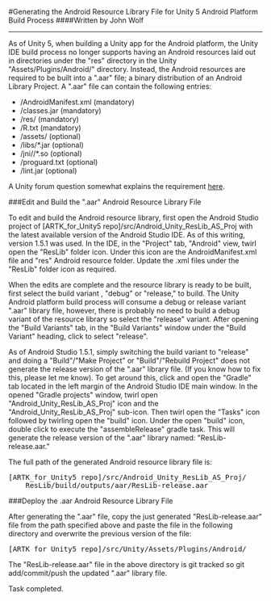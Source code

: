 #Generating the Android Resource Library File for Unity 5 Android Platform Build Process
####Written by John Wolf
***

As of Unity 5, when building a Unity app for the Android platform, the Unity IDE build process no longer supports having an Android resources laid out in directories under the "res" directory in the Unity "Assets/Plugins/Android/" directory. Instead, the Android resources are required to be built into a ".aar" file; a binary distribution of an Android Library Project. A ".aar" file can contain the following entries:

- /AndroidManifest.xml (mandatory)
- /classes.jar (mandatory)
- /res/ (mandatory)
- /R.txt (mandatory)
- /assets/ (optional)
- /libs/*.jar (optional)
- /jni/<abi>/*.so (optional)
- /proguard.txt (optional)
- /lint.jar (optional)

A Unity forum question somewhat explains the requirement [here](http://forum.unity3d.com/threads/obsolete-providing-android-resources-in-assets-plugins-android-res-is-deprecated.315889/).

###Edit and Build the ".aar" Android Resource Library File

To edit and build the Android resource library, first open the Android Studio project of \[ARTK_for_Unity5 repo\]/src/Android_Unity_ResLib_AS_Proj with the latest available version of the Android Studio IDE. As of this writing, version 1.5.1 was used. In the IDE, in the "Project" tab, "Android" view, twirl open the "ResLib" folder icon. Under this icon are the AndroidManifest.xml file and "res" Android resource folder. Update the .xml files under the "ResLib" folder icon as required.

When the edits are complete and the resource library is ready to be built, first select the build variant , "debug" or "release," to build. The Unity Android platform build process will consume a debug or release variant ".aar" library file, however, there is probably no need to build a debug variant of the resource library so select the "release" variant. After opening the "Build Variants" tab, in the "Build Variants" window under the "Build Variant" heading, click to select "release".

As of Android Studio 1.5.1, simply switching the build variant to "release" and doing a "Build"/"Make Project" or "Build"/"Rebuild Project" does not generate the release version of the ".aar" library file. (If you know how to fix this, please let me know). To get around this, click and open the "Gradle" tab located in the left margin of the Android Studio IDE main window. In the opened "Gradle projects" window, twirl open "Android_Unity_ResLib_AS_Proj" icon and the "Android_Unity_ResLib_AS_Proj" sub-icon. Then twirl open the "Tasks" icon followed by twirling open the "build" icon. Under the open "build" icon, double click to execute the "assembleRelease" gradle task. This will generate the release version of the ".aar"  library named: "ResLib-release.aar."

The full path of the generated Android resource library file is:

<pre>
[ARTK_for_Unity5 repo]/src/Android_Unity_ResLib_AS_Proj/
    ResLib/build/outputs/aar/ResLib-release.aar
</pre>

###Deploy the .aar Android Resource Library File

After generating the ".aar" file, copy the just generated "ResLib-release.aar" file from the path specified above and paste the file in the following directory and overwrite the previous version of the file:

<pre>
[ARTK_for_Unity5 repo]/src/Unity/Assets/Plugins/Android/
</pre>

The "ResLib-release.aar" file in the above directory is git tracked so git add/commit/push the updated ".aar" library file.

Task completed.


